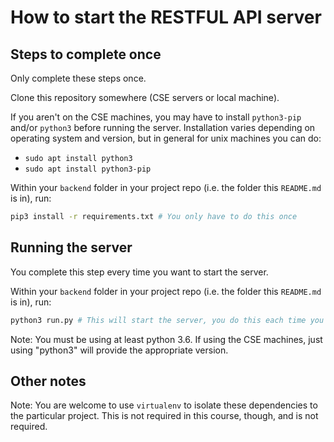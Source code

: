 # How to start the RESTFUL API server

## Steps to complete once

Only complete these steps once.

Clone this repository somewhere (CSE servers or local machine).

If you aren't on the CSE machines, you may have to install `python3-pip` and/or `python3` before running the server. Installation varies depending on operating system and version, but in general for unix machines you can do:
* `sudo apt install python3`
* `sudo apt install python3-pip`

Within your `backend` folder in your project repo (i.e. the folder this `README.md` is in), run:

```bash
pip3 install -r requirements.txt # You only have to do this once
```

## Running the server

You complete this step every time you want to start the server.

Within your `backend` folder in your project repo (i.e. the folder this `README.md` is in), run:

```bash
python3 run.py # This will start the server, you do this each time you want it to run
```

Note: You must be using at least python 3.6. If using the CSE machines, just using "python3" will provide the appropriate version.

## Other notes

Note: You are welcome to use `virtualenv` to isolate these dependencies to the particular project. This is not required in this course, though, and is not required.
